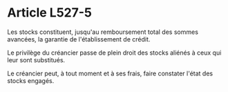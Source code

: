 # Article L527-5

Les stocks constituent, jusqu'au remboursement total des sommes avancées, la garantie de l'établissement de crédit.

Le privilège du créancier passe de plein droit des stocks aliénés à ceux qui leur sont substitués.

Le créancier peut, à tout moment et à ses frais, faire constater l'état des stocks engagés.
